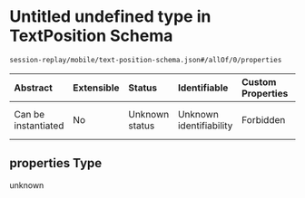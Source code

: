 # Untitled undefined type in TextPosition Schema

```txt
session-replay/mobile/text-position-schema.json#/allOf/0/properties
```



| Abstract            | Extensible | Status         | Identifiable            | Custom Properties | Additional Properties | Access Restrictions | Defined In                                                                                                   |
| :------------------ | :--------- | :------------- | :---------------------- | :---------------- | :-------------------- | :------------------ | :----------------------------------------------------------------------------------------------------------- |
| Can be instantiated | No         | Unknown status | Unknown identifiability | Forbidden         | Allowed               | none                | [text-position-schema.json\*](../out/session-replay/mobile/text-position-schema.json "open original schema") |

## properties Type

unknown
